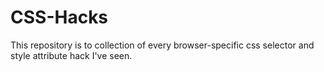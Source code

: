 CSS-Hacks
=========

This repository is to collection of every browser-specific css selector and style attribute hack I've seen.